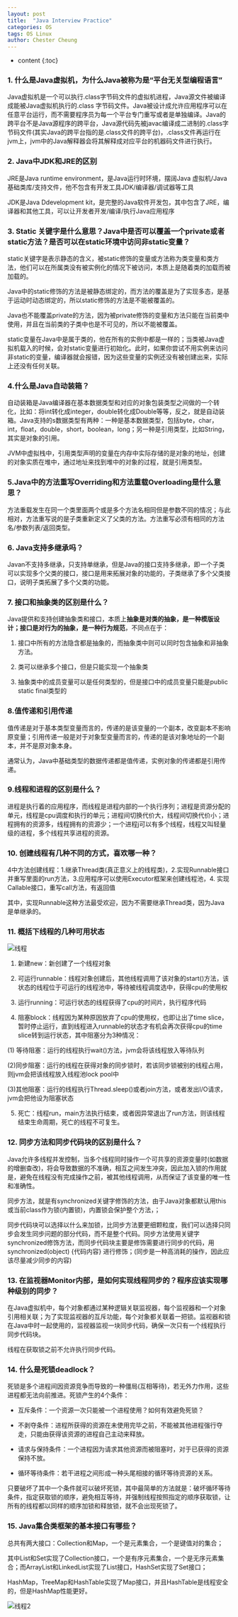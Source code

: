 ```yaml
---
layout: post
title:  "Java Interview Practice"
categories: OS
tags: OS Linux
author: Chester Cheung
---
```


* content
{:toc}


### 1. 什么是Java虚拟机，为什么Java被称为是“平台无关型编程语言”

Java虚拟机是一个可以执行.class字节码文件的虚拟机进程，Java源文件被编译成能被Java虚拟机执行的.class 字节码文件。Java被设计成允许应用程序可以在任意平台运行，而不需要程序员为每一个平台专门重写或者是单独编译。Java的跨平台不是Java源程序的跨平台，Java源代码先被javac编译成二进制的.class字节码文件(其实Java的跨平台指的是.class文件的跨平台)，.class文件再运行在jvm上，jvm中的Java解释器会将其解释成对应平台的机器码文件进行执行。

### 2. Java中JDK和JRE的区别

JRE是Java runtime environment，是Java运行时环境，摆阔Java 虚拟机/Java基础类库/支持文件，他不包含有开发工具JDK/编译器/调试器等工具

JDK是Java Ddevelopment kit，是完整的Java软件开发包，其中包含了JRE，编译器和其他工具，可以让开发者开发/编译/执行Java应用程序

### 3. Static 关键字是什么意思？Java中是否可以覆盖一个private或者static方法？是否可以在static环境中访问非static变量？

static关键字是表示静态的含义，被static修饰的变量或方法称为类变量和类方法，他们可以在所属类没有被实例化的情况下被访问，本质上是随着类的加载而被加载的。

Java中的static修饰的方法是被静态绑定的，而方法的覆盖是为了实现多态，是基于运动时动态绑定的，所以static修饰的方法是不能被覆盖的。

Java也不能覆盖private的方法，因为被private修饰的变量和方法只能在当前类中使用，并且在当前类的子类中也是不可见的，所以不能被覆盖。

static变量在Java中是属于类的，他在所有的实例中都是一样的；当类被Java虚拟机载入的时候，会对static变量进行初始化。此时，如果你尝试不用实例来访问非static的变量，编译器就会报错，因为这些变量的实例还没有被创建出来，实际上还没有任何关联。

### 4.什么是Java自动装箱？

自动装箱是Java编译器在基本数据类型和对应的对象包装类型之间做的一个转化，比如：将int转化成integer，double转化成Double等等，反之，就是自动装箱。Java支持的s数据类型有两种：一种是基本数据类型，包括byte，char，int，float，double，short，boolean，long；另一种是引用类型，比如String，其实是对象的引用。

JVM中虚拟栈中，引用类型声明的变量在内存中实际存储的是对象的地址，创建的对象实质在堆中，通过地址来找到堆中的对象的过程，就是引用类型。

### 5.Java中的方法重写Overriding和方法重载Overloading是什么意思？

方法重载发生在同一个类里面两个或是多个方法名相同但是参数不同的情况；与此相对，方法重写说的是子类重新定义了父类的方法。方法重写必须有相同的方法名/参数列表/返回类型。

### 6. Java支持多继承吗？

Javan不支持多继承，只支持单继承，但是Java的接口支持多继承，即一个子类可以实现多个父类的接口，接口是用来拓展对象的功能的，子类继承了多个父类接口，说明子类拓展了多个父类的功能。

### 7. 接口和抽象类的区别是什么？

Java提供和支持创建抽象类和接口，本质上**抽象是对类的抽象，是一种模版设计；接口是对行为的抽象，是一种行为规范**，不同点在于：

1. 接口中所有的方法隐含都是抽象的，而抽象类中则可以同时包含抽象和非抽象方法。

2. 类可以继承多个接口，但是只能实现一个抽象类

3. 抽象类中的成员变量可以是任何类型的，但是接口中的成员变量只能是public static final类型的

### 8.值传递和引用传递

值传递是对于基本类型变量而言的，传递的是该变量的一个副本，改变副本不影响原变量；引用传递一般是对于对象型变量而言的，传递的是该对象地址的一个副本，并不是原对象本身。

通常认为，Java中基础类型的数据传递都是值传递，实例对象的传递都是引用传递。

### 9.线程和进程的区别是什么？

进程是执行着的应用程序，而线程是进程内部的一个执行序列；进程是资源分配的单元，线程是cpu调度和执行的单元；进程间切换代价大，线程间切换代价小；进程拥有的资源多，线程拥有的资源少；一个进程j可以有多个线程，线程又叫轻量级的进程，多个线程共享进程的资源。

### 10. 创建线程有几种不同的方式，喜欢哪一种？

4中方法创建线程：1.继承Thread类(真正意义上的线程类)，2.实现Runnable接口并重写里面的run方法，3.应用程序可以使用Executor框架来创建线程池，4. 实现Callable接口，重写call方法，有返回值

其中，实现Runnable这种方法最受欢迎，因为不需要继承Thread类，因为Java是单继承的。

### 11. 概括下线程的几种可用状态

![线程](https://zhyChesterCheung.github.io/photos/xiancheng.jpg)

1. 新建new：新创建了一个线程对象

2. 可运行runnable：线程对象创建后，其他线程调用了该对象的start()方法，该状态的线程位于可运行的线程池中，等待被线程调度选中，获得cpu的使用权

3. 运行running：可运行状态的线程获得了cpu的时间片，执行程序代码

4. 阻塞block：线程因为某种原因放弃了cpu的使用权，也即让出了time slice，暂时停止运行，直到线程进入runnable的状态才有机会再次获得cpu的time slice转到运行状态，其中阻塞分为3种情况：

(1) 等待阻塞：运行的线程执行wait()方法，jvm会将该线程放入等待队列

(2)同步阻塞：运行的线程在获得对象的同步锁时，若该同步锁被别的线程占用，则jvm会把该线程放入线程池lock pool中

(3)其他阻塞：运行的线程执行Thread.sleep()或者join方法，或者发出I/O请求，jvm会把他设为阻塞状态

5. 死亡：线程run，main方法执行结束，或者因异常退出了run方法，则该线程结束生命周期，死亡的线程不可复生。

### 12. 同步方法和同步代码块的区别是什么？

Java允许多线程并发控制，当多个线程同时操作一个可共享的资源变量时(如数据的增删查改)，将会导致数据的不准确，相互之间发生冲突，因此加入锁的作用就是，避免在线程没有完成操作之前，被其他线程调用，从而保证了该变量的唯一性和准确性。

同步方法，就是有synchronized关键字修饰的方法，由于Java对象都默认用this或当前class作为锁(内置锁)，内置锁会保护整个方法，；

同步代码块可以选择以什么来加锁，比同步方法要更细颗粒度，我们可以选择只同步会发生同步问题的部分代码，而不是整个代码。同步方法使用关键字synchronized修饰方法，而同步代码块主要是修饰需要进行同步的代码，用synchronized(object) {代码内容} 进行修饰；(同步是一种高消耗的操作，因此应该尽量减少同步的内容)

### 13. 在监视器Monitor内部，是如何实现线程同步的？程序应该实现哪种级别的同步？

在Java虚拟机中，每个对象都通过某种逻辑关联监视器，每个监视器和一个对象引用相关联；为了实现监视器的互斥功能，每个对象都关联着一把锁。监视器和锁在Java中时一起使用的，监视器监视一块同步代码，确保一次只有一个线程执行同步代码块。

线程在获取锁之前不允许执行同步代码。

### 14. 什么是死锁deadlock？

死锁是多个进程间因资源竞争而导致的一种僵局(互相等待)，若无外力作用，这些进程都无法向前推进。死锁产生的4个条件：

+ 互斥条件：一个资源一次只能被一个进程使用？如何有效避免死锁？

+ 不剥夺条件：进程所获得的资源在未使用完毕之前，不能被其他进程强行夺走，只能由获得该资源的进程自己主动来释放。

+ 请求与保持条件：一个进程因为请求其他资源而被阻塞时，对于已获得的资源保持不放。

+ 循环等待条件：若干进程之间形成一种头尾相接的循环等待资源的关系。

只要破坏了其中一个条件就可以破坏死锁，其中最简单的方法就是：破坏循环等待条件，指定获取锁的顺序，避免相互等待，并强制线程按照指定的顺序获取锁，让所有的线程都以同样的顺序加锁和释放锁，就不会出现死锁了。

### 15. Java集合类框架的基本接口有哪些？

总共有两大接口：Collection和Map，一个是元素集合，一个是键值对的集合；

其中List和Set实现了Collection接口，一个是有序元素集合，一个是无序元素集合；而ArrayList和LinkedList实现了List接口，HashSet实现了Set接口；

HashMap，TreeMap和HashTable实现了Map接口，并且HashTable是线程安全的，但是HashMap性能更好。

![线程2](https://zhyChesterCheung.github.io/photos/Array.jpg)


